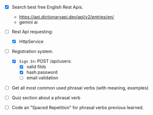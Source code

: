 - [x] Search best free English Rest Apis.
  - https://api.dictionaryapi.dev/api/v2/entries/en/<word>
  - gemini ai
- [ ] Rest Api requesting:
  - [x] HttpService
- [ ] Registration system.

  - [x] `Sign In`: POST /api/users:
    - [x] valid filds
    - [x] hash password
    - [ ] email validation

- [ ] Get all most common used phrasal verbs (with meaning, examples)
- [ ] Quiz section about a phrasal verb
- [ ] Code an "Spaced Repetition" for phrasal verbs previous learned.
